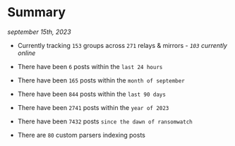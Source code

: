
# Summary
_september 15th, 2023_

- Currently tracking `153` groups across `271` relays & mirrors - _`103` currently online_

- There have been `6` posts within the `last 24 hours`

- There have been `165` posts within the `month of september`

- There have been `844` posts within the `last 90 days`

- There have been `2741` posts within the `year of 2023`

- There have been `7432` posts `since the dawn of ransomwatch`

- There are `80` custom parsers indexing posts
